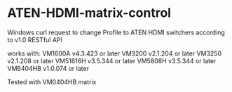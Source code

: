 # ATEN-HDMI-matrix-control
Windows curl request to change Profile to ATEN HDMI switchers according to v1.0 RESTful API

works with:
VM1600A v4.3.423 or later
VM3200 v2.1.204 or later
VM3250 v2.1.208 or later
VM51616H v3.5.344 or later
VM5808H v3.5.344 or later
VM6404HB v1.0.074 or later

Tested with VM0404HB matrix
